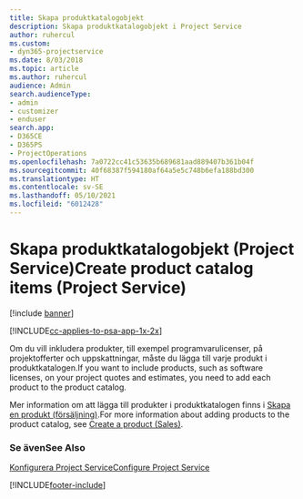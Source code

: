 ```yaml
---
title: Skapa produktkatalogobjekt
description: Skapa produktkatalogobjekt i Project Service
author: ruhercul
ms.custom:
- dyn365-projectservice
ms.date: 8/03/2018
ms.topic: article
ms.author: ruhercul
audience: Admin
search.audienceType:
- admin
- customizer
- enduser
search.app:
- D365CE
- D365PS
- ProjectOperations
ms.openlocfilehash: 7a0722cc41c53635b689681aad889407b361b04f
ms.sourcegitcommit: 40f68387f594180af64a5e5c748b6efa188bd300
ms.translationtype: HT
ms.contentlocale: sv-SE
ms.lasthandoff: 05/10/2021
ms.locfileid: "6012428"
---
```

# <a name="create-product-catalog-items-project-service"></a><span data-ttu-id="0ee8c-103">Skapa produktkatalogobjekt (Project Service)</span><span class="sxs-lookup"><span data-stu-id="0ee8c-103">Create product catalog items (Project Service)</span></span>

[!include [banner](../includes/psa-now-project-operations.md)]

[!INCLUDE[cc-applies-to-psa-app-1x-2x](../includes/cc-applies-to-psa-app-1x-2x.md)]

<span data-ttu-id="0ee8c-104">Om du vill inkludera produkter, till exempel programvarulicenser, på projektofferter och uppskattningar, måste du lägga till varje produkt i produktkatalogen.</span><span class="sxs-lookup"><span data-stu-id="0ee8c-104">If you want to include products, such as software licenses, on your project quotes and estimates, you need to add each product to the product catalog.</span></span>  
  
 <span data-ttu-id="0ee8c-105">Mer information om att lägga till produkter i produktkatalogen finns i [Skapa en produkt (försäljning)](/dynamics365/sales-enterprise/create-product-sales).</span><span class="sxs-lookup"><span data-stu-id="0ee8c-105">For more information about adding products to the product catalog, see [Create a product (Sales)](/dynamics365/sales-enterprise/create-product-sales).</span></span>  
  
### <a name="see-also"></a><span data-ttu-id="0ee8c-106">Se även</span><span class="sxs-lookup"><span data-stu-id="0ee8c-106">See Also</span></span>  
 [<span data-ttu-id="0ee8c-107">Konfigurera Project Service</span><span class="sxs-lookup"><span data-stu-id="0ee8c-107">Configure Project Service</span></span>](../psa/configure.md)


[!INCLUDE[footer-include](../includes/footer-banner.md)]